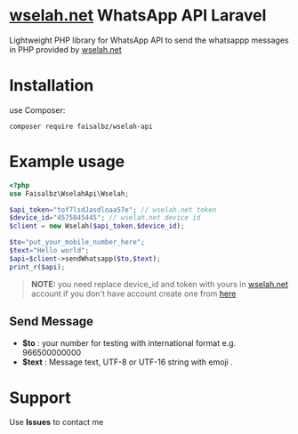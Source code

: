 # [wselah.net](https://wselah.net) WhatsApp API Laravel

Lightweight PHP library for WhatsApp API to send the whatsappp messages in PHP provided by [wselah.net](https://wselah.net)

# Installation

use Composer:

```
composer require faisalbz/wselah-api
```

# Example usage

```php
<?php
use Faisalbz\WselahApi\Wselah;

$api_token="tof7lsdJasdloaa57e"; // wselah.net token
$device_id="4575845445"; // wselah.net device id
$client = new Wselah($api_token,$device_id);

$to="put_your_mobile_number_here";
$text="Hello world";
$api=$client->sendWhatsapp($to,$text);
print_r($api);
```

> **NOTE:** you need replace device_id and token with yours in [wselah.net](https://wselah.net) account if you don't have account create one from [here](https://wselah.net)

## Send Message

- **$to** : your number for testing with international format e.g. 966500000000
- **$text** : Message text, UTF-8 or UTF-16 string with emoji .

# Support

Use **Issues** to contact me
